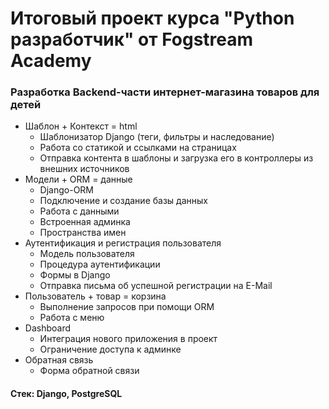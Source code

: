 # Итоговый проект курса "Python разработчик" от Fogstream Academy
### Разработка Backend-части интернет-магазина товаров для детей

* Шаблон + Контекст = html
  + Шаблонизатор Django (теги, фильтры и наследование)
  + Работа со статикой и ссылками на страницах
  + Отправка контента в шаблоны и загрузка его в контроллеры из внешних источников
* Модели + ORM = данные
  + Django-ORM
  + Подключение и создание базы данных
  + Работа с данными
  + Встроенная админка
  + Пространства имен
* Аутентификация и регистрация пользователя
  + Модель пользователя
  + Процедура аутентификации
  + Формы в Django
  + Отправка письма об успешной регистрации на E-Mail
* Пользователь + товар = корзина
  + Выполнение запросов при помощи ORM
  + Работа с меню
* Dashboard
  + Интеграция нового приложения в проект
  + Ограничение доступа к админке
* Обратная связь
  + Форма обратной связи

#### Стек: Django, PostgreSQL
